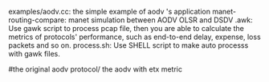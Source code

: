 examples/aodv.cc:    the simple example of aodv 's application
manet-routing-compare:    manet simulation between AODV OLSR and DSDV
.awk:    Use gawk script to process pcap file, then you are able to calculate the metrics of protocols' performance, such as end-to-end delay, expense, loss packets and so on.
process.sh:     Use SHELL script to make auto processs with gawk files.

#the original aodv protocol/ the aodv with etx metric
